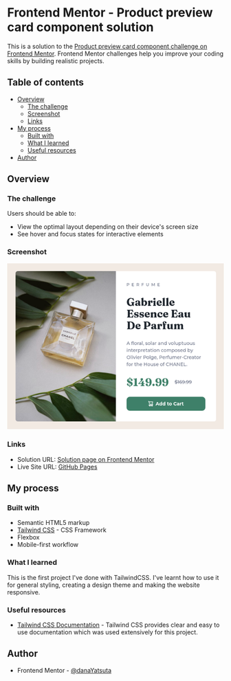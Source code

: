 # Frontend Mentor - Product preview card component solution

This is a solution to the [Product preview card component challenge on Frontend Mentor](https://www.frontendmentor.io/challenges/product-preview-card-component-GO7UmttRfa). Frontend Mentor challenges help you improve your coding skills by building realistic projects. 

## Table of contents

- [Overview](#overview)
  - [The challenge](#the-challenge)
  - [Screenshot](#screenshot)
  - [Links](#links)
- [My process](#my-process)
  - [Built with](#built-with)
  - [What I learned](#what-i-learned)
  - [Useful resources](#useful-resources)
- [Author](#author)

## Overview

### The challenge

Users should be able to:

- View the optimal layout depending on their device's screen size
- See hover and focus states for interactive elements

### Screenshot

![](./screenshot.png)

### Links

- Solution URL: [Solution page on Frontend Mentor](https://www.frontendmentor.io/solutions/solution-using-tailwind-css-qEXBWAKaGJ)
- Live Site URL: [GitHub Pages](https://danayatsuta.github.io/fm-product-preview-card-component/)

## My process

### Built with

- Semantic HTML5 markup
- [Tailwind CSS](https://tailwindcss.com/) - CSS Framework
- Flexbox
- Mobile-first workflow

### What I learned

This is the first project I've done with TailwindCSS. I've learnt how to use it for general styling, creating a design theme and making the website responsive.

### Useful resources

- [Tailwind CSS Documentation](https://tailwindcss.com/docs) - Tailwind CSS provides clear and easy to use documentation which was used extensively for this project.

## Author

- Frontend Mentor - [@danaYatsuta](https://www.frontendmentor.io/profile/danaYatsuta)
